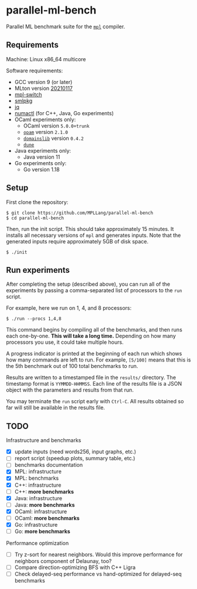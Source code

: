 # parallel-ml-bench
Parallel ML benchmark suite for the [`mpl`](https://github.com/MPLLang/mpl)
compiler.

## Requirements

Machine: Linux x86_64 multicore

Software requirements:
  * GCC version 9 (or later)
  * MLton version [20210117](https://github.com/MLton/mlton/releases/tag/on-20210117-release)
  * [mpl-switch](https://github.com/MPLLang/mpl-switch)
  * [smlpkg](https://github.com/diku-dk/smlpkg)
  * [jq](https://stedolan.github.io/jq/)
  * [numactl](https://github.com/numactl/numactl) (for C++, Java, Go experiments)
  * OCaml experiments only:
    - OCaml version `5.0.0+trunk`
    - [`opam`](https://github.com/ocaml/opam) version `2.1.0`
    - [`domainslib`](https://github.com/ocaml-multicore/domainslib) version `0.4.2`
    - [`dune`](https://github.com/ocaml/dune)
  * Java experiments only:
    - Java version 11
  * Go experiments only:
    - Go version 1.18

## Setup

First clone the repository:
```
$ git clone https://github.com/MPLLang/parallel-ml-bench
$ cd parallel-ml-bench
```

Then, run the init script. This should take approximately 15 minutes. It
installs all necessary  versions of `mpl` and generates inputs. Note that
the generated inputs require approximately 5GB of disk space.
```
$ ./init
```

## Run experiments

After completing the setup (described above), you can run all of the
experiments by passing a comma-separated list of processors to the `run`
script.

For example, here we run on 1, 4, and 8 processors:
```
$ ./run --procs 1,4,8
```

This command begins by compiling all of the benchmarks, and then runs each
one-by-one. **This will take a long time.** Depending on how many processors
you use, it could take multiple hours.

A progress indicator is printed at the beginning of each run which shows how
many commands are left to run. For example, `[5/100]` means that this is the
5th benchmark out of 100 total benchmarks to run.

Results are written to a timestamped file in the `results/` directory. The
timestamp format is `YYMMDD-HHMMSS`. Each line of the results file is a
JSON object with the parameters and results from that run.

You may terminate the `run` script early with `Ctrl-C`. All results obtained
so far will still be available in the results file.

## TODO

Infrastructure and benchmarks
  * [x] update inputs (need words256, input graphs, etc.)
  * [ ] report script (speedup plots, summary table, etc.)
  * [ ] benchmarks documentation
  * [x] MPL: infrastructure
  * [x] MPL: benchmarks
  * [x] C++: infrastructure
  * [ ] C++: **more benchmarks**
  * [x] Java: infrastructure
  * [ ] Java: **more benchmarks**
  * [x] OCaml: infrastructure
  * [ ] OCaml: **more benchmarks**
  * [x] Go: infrastructure
  * [ ] Go: **more benchmarks**

Performance optimization
  * [ ] Try z-sort for nearest neighbors. Would this improve performance
  for neighbors component of Delaunay, too?
  * [ ] Compare direction-optimizing BFS with C++ Ligra
  * [ ] Check delayed-seq performance vs hand-optimized for delayed-seq
  benchmarks

